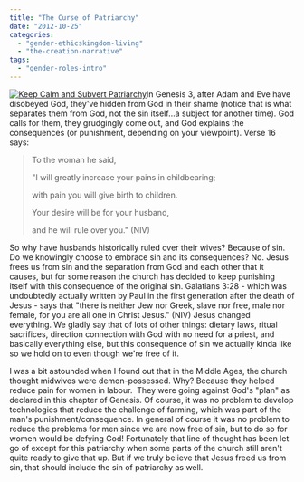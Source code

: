 ```yaml
---
title: "The Curse of Patriarchy"
date: "2012-10-25"
categories: 
  - "gender-ethicskingdom-living"
  - "the-creation-narrative"
tags: 
  - "gender-roles-intro"
---
```


[![Keep Calm and Subvert Patriarchy](images/Keep-Calm-and-Subvert-Patriarchy.jpg "Keep Calm and Subvert Patriarchy")](http://www.anabaptistredux.com/wp-content/uploads/2012/10/Keep-Calm-and-Subvert-Patriarchy.jpg)In Genesis 3, after Adam and Eve have disobeyed God, they've hidden from God in their shame (notice that is what separates them from God, not the sin itself...a subject for another time). God calls for them, they grudgingly come out, and God explains the consequences (or punishment, depending on your viewpoint). Verse 16 says:

> To the woman he said,
> 
> "I will greatly increase your pains in childbearing;
> 
> with pain you will give birth to children.
> 
> Your desire will be for your husband,
> 
> and he will rule over you." (NIV)

<!--more-->So why have husbands historically ruled over their wives? Because of sin. Do we knowingly choose to embrace sin and its consequences? No. Jesus frees us from sin and the separation from God and each other that it causes, but for some reason the church has decided to keep punishing itself with this consequence of the original sin. Galatians 3:28 - which was undoubtedly actually written by Paul in the first generation after the death of Jesus - says that "there is neither Jew nor Greek, slave nor free, male nor female, for you are all one in Christ Jesus." (NIV) Jesus changed everything. We gladly say that of lots of other things: dietary laws, ritual sacrifices, direction connection with God with no need for a priest, and basically everything else, but this consequence of sin we actually kinda like so we hold on to even though we're free of it.

I was a bit astounded when I found out that in the Middle Ages, the church thought midwives were demon-possessed. Why? Because they helped reduce pain for women in labour.  They were going against God's "plan" as declared in this chapter of Genesis. Of course, it was no problem to develop technologies that reduce the challenge of farming, which was part of the man's punishment/consequence. In general of course it was no problem to reduce the problems for men since we are now free of sin, but to do so for women would be defying God! Fortunately that line of thought has been let go of except for this patriarchy when some parts of the church still aren't quite ready to give that up. But if we truly believe that Jesus freed us from sin, that should include the sin of patriarchy as well.
